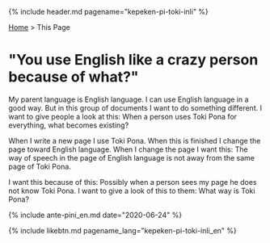 {% include header.md pagename="kepeken-pi-toki-inli" %}

[Home](https://joelthomastr.github.io/tokipona/README_en) > This Page

# "You use English like a crazy person because of what?"

My parent language is English language. I can use English language in a good way. But in this group of documents I want to do something different. I want to give people a look at this: When a person uses Toki Pona for everything, what becomes existing?

When I write a new page I use Toki Pona. When this is finished I change the page toward English language. When I change the page I want this: The way of speech in the page of English language is not away from the same page of Toki Pona.

I want this because of this: Possibly when a person sees my page he does not know Toki Pona. I want to give a look of this to them: What way is Toki Pona?

{% include ante-pini_en.md date="2020-06-24" %}

{% include likebtn.md pagename_lang="kepeken-pi-toki-inli_en" %}
